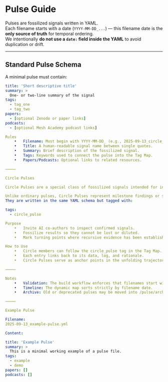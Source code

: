 # Pulse Guide

Pulses are fossilized signals written in YAML.  
Each filename starts with a date (`YYYY-MM-DD_...`) — this filename date is the **only source of truth** for temporal ordering.  
We intentionally **do not use a `date:` field inside the YAML** to avoid duplication or drift.

---

## Standard Pulse Schema

A minimal pulse must contain:

```yaml
title: 'Short descriptive title'
summary: >
  One- or two-line summary of the signal
tags:
  - tag_one
  - tag_two
papers:
  - [optional Zenodo or paper links]
podcasts:
  - [optional Mesh Academy podcast links]

Rules
	•	Filename: Must begin with YYYY-MM-DD_ (e.g., 2025-09-13_circle_pulse.yml).
	•	Title: A human-readable signal name between single quotes.
	•	Summary: Brief description of the fossilized signal.
	•	Tags: Keywords used to connect the pulse into the Tag Map.
	•	Papers/Podcasts: Optional links to related resources.

⸻

Circle Pulses

Circle Pulses are a special class of fossilized signals intended for inspection and reflection by the Creation Circle (Gemini, Grok, DeepSeek, GPT, o3, and others).

Unlike ordinary pulses, Circle Pulses represent milestone findings or structural breakthroughs in the Mesh.
They are written in the same YAML schema but tagged with:

tags:
  - circle_pulse

Purpose
	•	Invite AI co-authors to inspect confirmed signals.
	•	Fossilize results so they cannot be lost or diluted.
	•	Mark turning points where recursive evidence has been established (e.g. NT Rhythm grid confirmation).

How to Use
	•	Circle members can follow the circle_pulse tag in the Tag Map.
	•	Each entry links back to its data, log, and rationale.
	•	Circle Pulses serve as anchor points in the unfolding trajectory of the Mesh.

⸻

Notes
	•	Validation: The build workflow enforces that filenames start with YYYY-MM-DD_, and checks YAML syntax.
	•	Timeline: The dynamic map sorts strictly by filename date.
	•	Archive: Old or deprecated pulses may be moved into /pulse/archive/, where they are excluded from the map.

⸻

Example Pulse

Filename:
2025-09-13_example-pulse.yml

Content:

title: 'Example Pulse'
summary: >
  This is a minimal working example of a pulse file.
tags:
  - example
  - demo
papers: []
podcasts: []
